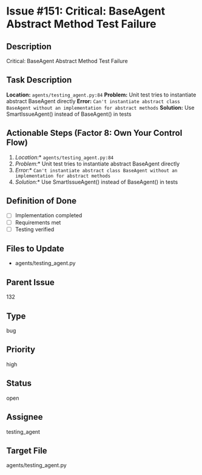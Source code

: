# Issue #151: Critical: BaseAgent Abstract Method Test Failure

## Description
Critical: BaseAgent Abstract Method Test Failure

## Task Description  
**Location:** `agents/testing_agent.py:84`
**Problem:** Unit test tries to instantiate abstract BaseAgent directly
**Error:** `Can't instantiate abstract class BaseAgent without an implementation for abstract methods`
**Solution:** Use SmartIssueAgent() instead of BaseAgent() in tests

## Actionable Steps (Factor 8: Own Your Control Flow)
1. *Location:** `agents/testing_agent.py:84`
2. *Problem:** Unit test tries to instantiate abstract BaseAgent directly
3. *Error:** `Can't instantiate abstract class BaseAgent without an implementation for abstract methods`
4. *Solution:** Use SmartIssueAgent() instead of BaseAgent() in tests

## Definition of Done
- [ ] Implementation completed
- [ ] Requirements met
- [ ] Testing verified

## Files to Update
- agents/testing_agent.py

## Parent Issue
132

## Type
bug

## Priority
high

## Status
open

## Assignee
testing_agent

## Target File
agents/testing_agent.py
